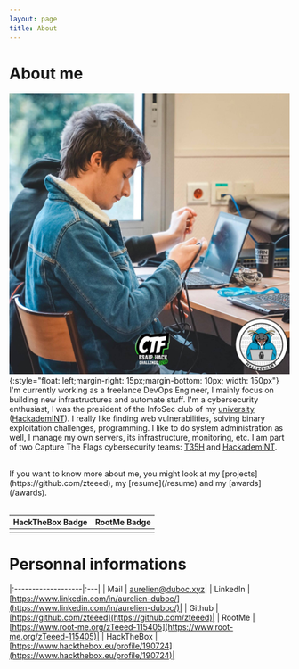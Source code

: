 ```yaml
---
layout: page
title: About
---
```


# About me

![](/images/pics/esaip.jpeg){:style="float: left;margin-right: 15px;margin-bottom: 10px; width: 150px"}
I'm currently working as a freelance DevOps Engineer, I mainly focus on building new infrastructures and automate stuff.
I'm a cybersecurity enthusiast, I was the president of the InfoSec club of my [university](https://www.telecom-sudparis.eu/) ([HackademINT](https://www.hackademint.org)). 
I really like finding web vulnerabilities, solving binary exploitation challenges, programming. I like to do system administration as well, I manage my own servers, its infrastructure, monitoring, etc. 
I am part of two Capture The Flags cybersecurity teams: [T35H](https://ctftime.org/team/45998) and
[HackademINT](https://ctftime.org/team/30462).

<br>
If you want to know more about me, you might look at my [projects](https://github.com/zteeed), my [resume](/resume) and my [awards](/awards).
<br><br>

| HackTheBox Badge        | RootMe Badge          |
|:-------------|:------------------|
| <script src="https://www.hackthebox.eu/badge/190724"></script> | <script src="https://root-me-badge.cloud.duboc.xyz/storage_clients/5c75b02f7d81874f8fc17adc0b7bc9ab/badge.js"></script> |

# Personnal informations

|:-------------------|:---|
| Mail | [aurelien@duboc.xyz](mailto:aurelien@duboc.xyz)|
| LinkedIn | [https://www.linkedin.com/in/aurelien-duboc/](https://www.linkedin.com/in/aurelien-duboc/)|
| Github | [https://github.com/zteeed](https://github.com/zteeed)|
| RootMe | [https://www.root-me.org/zTeeed-115405](https://www.root-me.org/zTeeed-115405)|
| HackTheBox | [https://www.hackthebox.eu/profile/190724](https://www.hackthebox.eu/profile/190724)|
